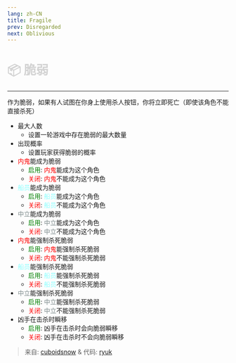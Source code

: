 ```yaml
---
lang: zh-CN
title: Fragile
prev: Disregarded
next: Oblivious
---
```


# <font color=#d3d3d3>📦 <b>脆弱</b></font> <Badge text="有害类" type="tip" vertical="middle"/>
---

作为脆弱，如果有人试图在你身上使用杀人按钮，你将立即死亡（即使该角色不能直接杀死）
* 最大人数
  * 设置一轮游戏中存在脆弱的最大数量
* 出现概率
  * 设置玩家获得脆弱的概率
* <font color=red>内鬼</font>能成为脆弱
  * <font color=green>启用</font>: <font color=red>内鬼</font>能成为这个角色
  * <font color=red>关闭</font>: <font color=red>内鬼</font>不能成为这个角色
* <font color=#8cffff>船员</font>能成为脆弱
  * <font color=green>启用</font>: <font color=#8cffff>船员</font>能成为这个角色
  * <font color=red>关闭</font>: <font color=#8cffff>船员</font>不能成为这个角色
* <font color=#7f8c8d>中立</font>能成为脆弱
  * <font color=green>启用</font>: <font color=#7f8c8d>中立</font>能成为这个角色
  * <font color=red>关闭</font>: <font color=#7f8c8d>中立</font>不能成为这个角色
* <font color=red>内鬼</font>能强制杀死脆弱
  * <font color=green>启用</font>: <font color=red>内鬼</font>能强制杀死脆弱
  * <font color=red>关闭</font>: <font color=red>内鬼</font>不能强制杀死脆弱
* <font color=#8cffff>船员</font>能强制杀死脆弱
  * <font color=green>启用</font>: <font color=#8cffff>船员</font>能强制杀死脆弱
  * <font color=red>关闭</font>: <font color=#8cffff>船员</font>不能强制杀死脆弱
* <font color=#7f8c8d>中立</font>能强制杀死脆弱
  * <font color=green>启用</font>: <font color=#7f8c8d>中立</font>能强制杀死脆弱
  * <font color=red>关闭</font>: <font color=#7f8c8d>中立</font>不能强制杀死脆弱
* 凶手在击杀时瞬移
  * <font color=green>启用</font>: 凶手在击杀时会向脆弱瞬移
  * <font color=red>关闭</font>: 凶手在击杀时不会向脆弱瞬移
  
> 来自: [cuboidsnow](#) & 代码: [ryuk](#)
